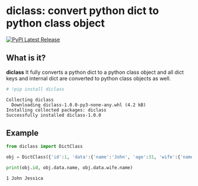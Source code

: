 # diclass: convert python dict to python class object
[![PyPI Latest Release](https://img.shields.io/pypi/v/pandas.svg)](https://pypi.org/project/diclass/)

## What is it?

**diclass** It fully converts a python dict to a python class object and all dict keys and internal dict are converted to python class objects as well.


```python
# !pip install diclass
```

    Collecting diclass
      Downloading diclass-1.0.0-py3-none-any.whl (4.2 kB)
    Installing collected packages: diclass
    Successfully installed diclass-1.0.0


## Example


```python
from diclass import DictClass

obj = DictClass({'id':1, 'data':{'name':'John', 'age':31, 'wife':{'name':'Jessica', 'age':28}}})

print(obj.id, obj.data.name, obj.data.wife.name)
```

    1 John Jessica

